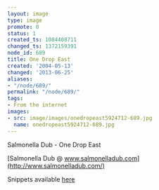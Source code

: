 ```yaml
---
layout: image
type: image
promote: 0
status: 1
created_ts: 1084408711
changed_ts: 1372159391
node_id: 689
title: One Drop East
created: '2004-05-13'
changed: '2013-06-25'
aliases:
- "/node/689/"
permalink: "/node/689/"
tags:
- From the internet
images:
- src: image/images/onedropeast5924712-689.jpg
  name: onedropeast5924712-689.jpg
---
```

Salmonella Dub - One Drop East<!--break-->

[Salmonella Dub @ www.salmonelladub.com](http://www.salmonelladub.com/)

Snippets available [here](http://www.smokecds.com/cd/32917)
